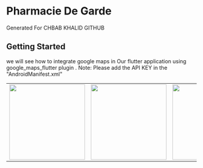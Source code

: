 # Pharmacie De Garde

Generated For CHBAB KHALID GITHUB

## Getting Started

we will see how to integrate google maps in Our flutter application using google_maps_flutter plugin .
Note: Please add the API KEY in the "AndroidManifest.xml"

<div style="text-align: center">
    <table>
        <tr>            
            <td style="text-align: center">
                    <img src="https://i.ibb.co/GH7KNDg/Capture.jpg" width="200"/>
            </td>            
            <td style="text-align: center">              
                     <img src="https://i.ibb.co/wJ5n9Y6/lol.jpg" width="200"/>
            </td>
            <td style="text-align: center">
                    <img src="https://i.ibb.co/hRYt6Jt/Screenshot-1579306605.png" width="200"/>
          </td>
        </tr>
  </table>
  </div>
